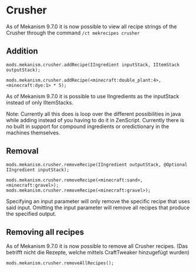# Crusher

As of Mekanism 9.7.0 it is now possible to view all recipe strings of the Crusher through the command `/ct mekrecipes crusher`

## Addition

    mods.mekanism.crusher.addRecipe(IIngredient inputStack, IItemStack outputStack);
    
    mods.mekanism.crusher.addRecipe(<minecraft:double_plant:4>, <minecraft:dye:1> * 5);
    

As of Mekanism 9.7.0 it is possible to use IIngredients as the inputStack instead of only IItemStacks.

Note: Currently all this does is loop over the different possibilities in java while adding instead of you having to do it in ZenScript. Currently there is no built in support for compound ingredients or oredictionary in the machines themselves.

## Removal

    mods.mekanism.crusher.removeRecipe(IIngredient outputStack, @Optional IIngredient inputStack);
    
    mods.mekanism.crusher.removeRecipe(<minecraft:sand>, <minecraft:gravel>);
    mods.mekanism.crusher.removeRecipe(<minecraft:gravel>);
    

Specifying an input parameter will only remove the specific recipe that uses said input. Omitting the input parameter will remove all recipes that produce the specified output.

## Removing all recipes

As of Mekanism 9.7.0 it is now possible to remove all Crusher recipes. (Das betrifft nicht die Rezepte, welche mittels CraftTweaker hinzugefügt wurden)

    mods.mekanism.crusher.removeAllRecipes();